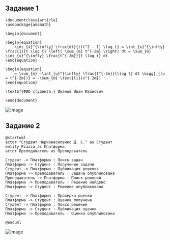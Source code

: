 ## Задание 1 
```
\documentclass{article}
\usepackage{amsmath}

\begin{document}

\begin{equation}
    \int_{x}^{\infty} \frac{dt}{t(t^2 - 1) \log t} = \int_{x}^{\infty} \frac{1}{t \log t} \left( \sum_{m} t^{-2m} \right) dt = \sum_{m} \int_{x}^{\infty} \frac{t^{-2m}}{t \log t} dt
\end{equation}

\begin{equation}
    = \sum_{m} -\int_{u}^{\infty} \frac{t^{-2m}}{\log t} dt \bigg|_{(u = t^{-2m})} = -\sum_{m} \text{li}(x^{-2m})
\end{equation}

\textbf{ФИО студента:} Иванов Иван Иванович

\end{document}
```
![image](https://github.com/user-attachments/assets/f19f64b7-637e-451f-84cd-a65112fc64f7)

## Задание 2
```
@startuml
actor "Студент Черновасиленко Д. С." as Студент
entity Piazza as Платформа
actor Преподаватель as Преподаватель

Студент -> Платформа : Поиск задач
Платформа -> Студент : Получение задачи
Студент -> Платформа : Публикация решения
Платформа -> Преподаватель : Задача опубликована
Преподаватель -> Платформа : Поиск решений
Платформа -> Преподаватель : Решение найдено
Платформа -> Студент : Решение опубликовано

Студент -> Платформа : Проверка оценки
Платформа -> Студент : Оценка получена
Студент -> Платформа : Поиск решений
Платформа -> Студент : Публикация оценки
Платформа -> Преподаватель : Оценка опубликована

@enduml
```
![image](https://github.com/user-attachments/assets/e41a2965-34fd-4a44-af90-82d7975b1d71)

